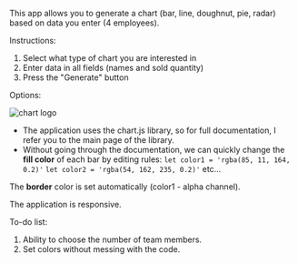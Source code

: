 This app allows you to generate a chart (bar, line, doughnut, pie, radar) based on data you enter (4 employees).

Instructions:

1. Select what type of chart you are interested in
2. Enter data in all fields (names and sold quantity)
3. Press the "Generate" button

Options:

![chart logo](https://www.chartjs.org/img/chartjs-logo.svg "Chart.js logo")

- The application uses the chart.js library, so for full documentation, I refer you to the main page of the library.
- Without going through the documentation, we can quickly change the **fill color** of each bar by editing rules:
  `let color1 = 'rgba(85, 11, 164, 0.2)'`
  `let color2 = 'rgba(54, 162, 235, 0.2)'` etc...

The **border** color is set automatically (color1 - alpha channel).

The application is responsive.

To-do list:

1. Ability to choose the number of team members.
2. Set colors without messing with the code.
